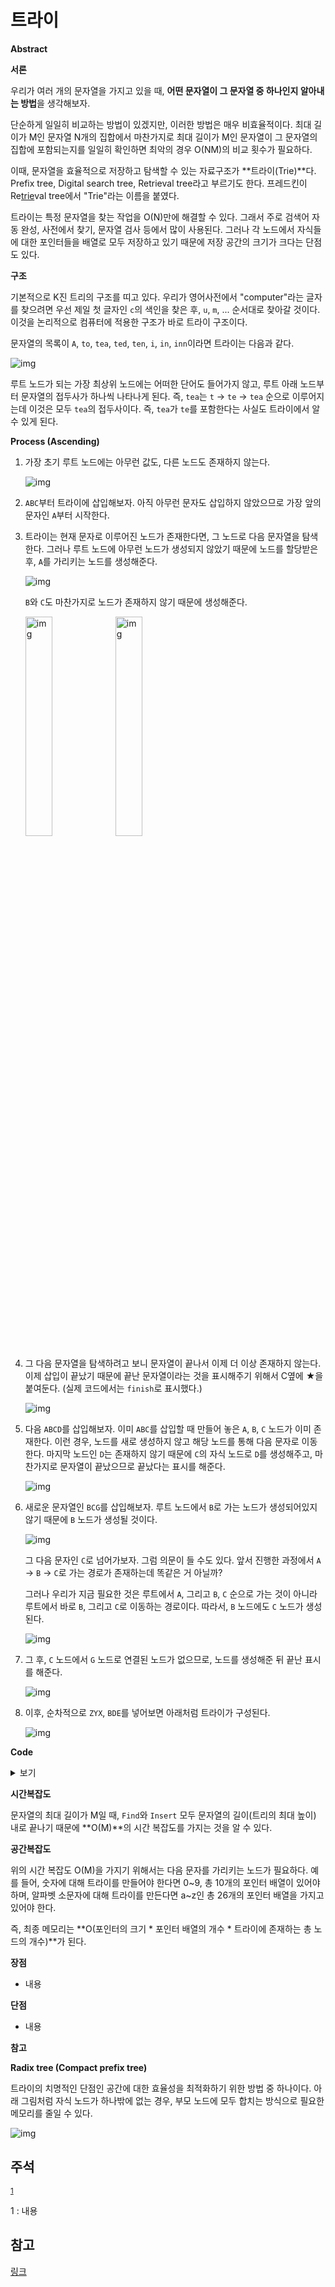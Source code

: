 # **트라이**

**Abstract**

**서론**

우리가 여러 개의 문자열을 가지고 있을 때, **어떤 문자열이 그 문자열 중 하나인지 알아내는 방법**을 생각해보자.

단순하게 일일히 비교하는 방법이 있겠지만, 이러한 방법은 매우 비효율적이다. 최대 길이가 M인 문자열 N개의 집합에서 마찬가지로 최대 길이가 M인 문자열이 그 문자열의 집합에 포함되는지를 일일히 확인하면 최악의 경우 O(NM)의 비교 횟수가 필요하다.

이때, 문자열을 효율적으로 저장하고 탐색할 수 있는 자료구조가 **트라이(Trie)**다. Prefix tree, Digital search tree, Retrieval tree라고 부르기도 한다. 프레드킨이 Re<u>trie</u>val tree에서 "Trie"라는 이름을 붙였다.

트라이는 특정 문자열을 찾는 작업을 O(N)만에 해결할 수 있다. 그래서 주로 검색어 자동 완성, 사전에서 찾기, 문자열 검사 등에서 많이 사용된다. 그러나 각 노드에서 자식들에 대한 포인터들을 배열로 모두 저장하고 있기 때문에 저장 공간의 크기가 크다는 단점도 있다.

**구조**

기본적으로 K진 트리의 구조를 띠고 있다. 우리가 영어사전에서 "computer"라는 글자를 찾으려면 우선 제일 첫 글자인 `c`의 색인을 찾은 후, `u`, `m`, ... 순서대로 찾아갈 것이다. 이것을 논리적으로 컴퓨터에 적용한 구조가 바로 트라이 구조이다.

문자열의 목록이 `A`, `to`, `tea`, `ted`, `ten`, `i`, `in`, `inn`이라면 트라이는 다음과 같다.

![img](../Pictures/Trie_sample1.png)

루트 노드가 되는 가장 최상위 노드에는 어떠한 단어도 들어가지 않고, 루트 아래 노드부터 문자열의 접두사가 하나씩 나타나게 된다. 즉, `tea`는 `t` -> `te` -> `tea` 순으로 이루어지는데 이것은 모두 `tea`의 접두사이다. 즉, `tea`가 `te`를 포함한다는 사실도 트라이에서 알 수 있게 된다.

**Process (Ascending)**

1. 가장 초기 루트 노드에는 아무런 값도, 다른 노드도 존재하지 않는다.

   ![img](../Pictures/Trie_01.png)

2. `ABC`부터 트라이에 삽입해보자. 아직 아무런 문자도 삽입하지 않았으므로 가장 앞의 문자인 `A`부터 시작한다.

3. 트라이는 현재 문자로 이루어진 노드가 존재한다면, 그 노드로 다음 문자열을 탐색한다.
   그러나 루트 노드에 아무런 노드가 생성되지 않았기 때문에 노드를 할당받은 후, `A`를 가리키는 노드를 생성해준다.

   ![img](../Pictures/Trie_02.png)

   `B`와 `C`도 마찬가지로 노드가 존재하지 않기 때문에 생성해준다.

   <img src="../Pictures/Trie_03.png" alt="img" width = "30%" /><img src="../Pictures/Trie_04.png" alt="img" width = "30%" />

4. 그 다음 문자열을 탐색하려고 보니 문자열이 끝나서 이제 더 이상 존재하지 않는다. 이제 삽입이 끝났기 때문에 끝난 문자열이라는 것을 표시해주기 위해서 C옆에 ★을 붙여둔다. (실제 코드에서는 `finish`로 표시했다.)

   ![img](../Pictures/Trie_05.png)

5. 다음 `ABCD`를 삽입해보자. 이미 `ABC`를 삽입할 때 만들어 놓은 `A`, `B`, `C` 노드가 이미 존재한다. 이런 경우, 노드를 새로 생성하지 않고 해당 노드를 통해 다음 문자로 이동한다. 마지막 노드인 `D`는 존재하지 않기 때문에 `C`의 자식 노드로 `D`를 생성해주고, 마찬가지로 문자열이 끝났으므로 끝났다는 표시를 해준다.

   ![img](../Pictures/Trie_06.png)

6. 새로운 문자열인 `BCG`를 삽입해보자. 루트 노드에서 `B`로 가는 노드가 생성되어있지 않기 때문에 `B` 노드가 생성될 것이다.

   ![img](../Pictures/Trie_07.png)

   그 다음 문자인 `C`로 넘어가보자. 그럼 의문이 들 수도 있다. 앞서 진행한 과정에서 `A` -> `B` -> `C`로 가는 경로가 존재하는데 똑같은 거 아닐까?

   그러나 우리가 지금 필요한 것은 루트에서 `A`, 그리고 `B`, `C` 순으로 가는 것이 아니라 루트에서 바로 `B`, 그리고 `C`로 이동하는 경로이다. 따라서, `B` 노드에도 `C` 노드가 생성된다.

   ![img](../Pictures/Trie_08.png)

7. 그 후, `C` 노드에서 `G` 노드로 연결된 노드가 없으므로, 노드를 생성해준 뒤 끝난 표시를 해준다.

   ![img](../Pictures/Trie_09.png)

8. 이후, 순차적으로 `ZYX`, `BDE`를 넣어보면 아래처럼 트라이가 구성된다.

   ![img](../Pictures/Trie_10.png)

**Code**

<details>
    <summary>보기</summary>
**Trie 전체코드**


```c++
class Trie{
public:
    bool finish;
    Trie* next[MAX];
    
    Trie() {
        finish = false;
        memset(next, 0, sizeof(next));
        return;
    }
    
    ~Trie(){
        for (int i = 0 ; i < MAX;i++){
            if(next[i])
                delete next[i];
        }
    }
    
    void insert(const char* key){
        if(*key == '\0'){// 문자열의 마지막인경우 finish
            finish = true;
        }
        else{ // 문자열의 마지막이 아닌경우
            int curr = *key-'0';
            if(next[curr] == NULL)// 해당 문자열까지 처음이면
                next[curr] = new Trie(); // Trie 동적할당
            next[curr]->insert(key+1);
        }
        return;
    }
    
    bool find(const char* key){
        if(*key == '\0') return finish; // 문자열의 끝에 도달했을때 finish값을 리턴
        
        int curr = *key - '0';
        
        if(next[curr] == NULL) return false; // 다음으로 이어지는 노드가없으면 false
        return next[curr]->find(key + 1);
    }
};
```

</details>

**시간복잡도**

문자열의 최대 길이가 M일 때, `Find`와 `Insert` 모두 문자열의 길이(트리의 최대 높이) 내로 끝나기 때문에 **O(M)**의 시간 복잡도를 가지는 것을 알 수 있다.

**공간복잡도**

위의 시간 복잡도 O(M)을 가지기 위해서는 다음 문자를 가리키는 노드가 필요하다. 예를 들어, 숫자에 대해 트라이를 만들어야 한다면 0~9, 총 10개의 포인터 배열이 있어야하며, 알파벳 소문자에 대해 트라이를 만든다면 a~z인 총 26개의 포인터 배열을 가지고 있어야 한다.

즉, 최종 메모리는 **O(포인터의 크기 \* 포인터 배열의 개수 \* 트라이에 존재하는 총 노드의 개수)**가 된다.

**장점**

* 내용

**단점**

* 내용

**참고**

**Radix tree (Compact prefix tree)**

트라이의 치명적인 단점인 공간에 대한 효율성을 최적화하기 위한 방법 중 하나이다. 아래 그림처럼 자식 노드가 하나밖에 없는 경우, 부모 노드에 모두 합치는 방식으로 필요한 메모리를 줄일 수 있다.

![img](../Pictures/Patricia_trie.png)

## 주석

<sup>[1](#footnote_1)</sup>

<a name="footnote_1">1</a> : 내용

## 참고

[링크](https://eun-jeong.tistory.com/29)